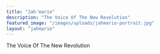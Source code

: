 ```yaml
---
title: "Jah'mario"
description: "The Voice Of The New Revolution"
featured_image: "/images/uploads/jahmario-portrait.jpg"
layout: "jahmario"
---
```


The Voice Of The New Revolution

